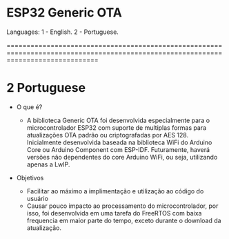 # ESP32 Generic OTA
Languages:	1 - English.
			2 - Portuguese.
            
===================================================================================================================================

# 2 Portuguese
* O que é?
	* A biblioteca Generic OTA foi desenvolvida especialmente para o microcontrolador ESP32 com suporte de multiplas formas para atualizações OTA padrão ou criptografadas por AES 128. Inicialmente desenvolvida baseada na biblioteca WiFi do Arduino Core ou Arduino Component com ESP-IDF. Futuramente, haverá versões não dependentes do core Arduino WiFi, ou seja, utilizando apenas a LwIP.

* Objetivos
	* Facilitar ao máximo a implimentação e utilização ao código do usuário
	* Causar pouco impacto ao processamento do microcontrolador, por isso, foi desenvolvida em uma tarefa do FreeRTOS com baixa 	frequencia em maior parte do tempo, exceto durante o download da atualização.



